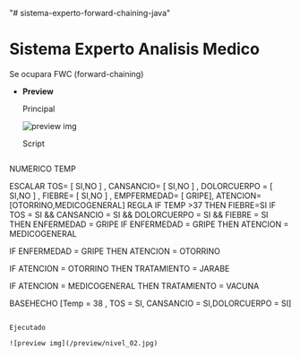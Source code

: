 "# sistema-experto-forward-chaining-java" 
# Sistema Experto Analisis Medico



 Se ocupara FWC (forward-chaining)
 
- **Preview**
  
  Principal

  ![preview img](/preview/nivel_01.jpg)
  
  Script 
  ```	
NUMERICO 
TEMP 

ESCALAR 
TOS= [ SI,NO ] ,
CANSANCIO= [ SI,NO ] ,
DOLORCUERPO = [ SI,NO ] ,
FIEBRE= [ SI,NO ] ,
EMPFERMEDAD= [ GRIPE],
ATENCION= [OTORRINO,MEDICOGENERAL]
REGLA 
IF TEMP >37
        THEN 
         FIEBRE=SI
IF TOS = SI && CANSANCIO = SI && DOLORCUERPO = SI && FIEBRE = SI
        THEN 
         ENFERMEDAD = GRIPE
IF ENFERMEDAD = GRIPE
	THEN 
        ATENCION = MEDICOGENERAL

IF ENFERMEDAD = GRIPE
	THEN 
        ATENCION = OTORRINO

IF ATENCION = OTORRINO
	THEN 
        TRATAMIENTO = JARABE

IF ATENCION = MEDICOGENERAL
	THEN 
        TRATAMIENTO = VACUNA

BASEHECHO
 [Temp = 38 , TOS = SI, CANSANCIO = SI,DOLORCUERPO = SI]
  
  ```
  
  Ejecutado

  ![preview img](/preview/nivel_02.jpg)
  
  